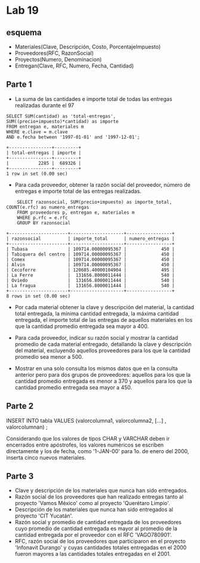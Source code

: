 # Lab 19

## esquema

- Materiales(Clave, Descripción, Costo, PorcentajeImpuesto)
- Proveedores(RFC, RazonSocial)
- Proyectos(Numero, Denominacion)
- Entregan(Clave, RFC, Numero, Fecha, Cantidad)


## Parte 1

- La suma de las cantidades e importe total de todas las entregas realizadas durante el 97

```mysql
SELECT SUM(cantidad) as 'total-entregas', SUM((precio+impuesto)*cantidad) as importe 
FROM entregan e, materiales m 
WHERE e.clave = m.clave 
AND e.fecha between '1997-01-01' and '1997-12-01';

+----------------+---------+
| total-entregas | importe |
+----------------+---------+
|           2285 |  689326 |
+----------------+---------+
1 row in set (0.00 sec)
```
- Para cada proveedor, obtener la razón social del proveedor, número de entregas e importe total de las entregas realizadas.

```mysql
    SELECT razonsocial, SUM(precio+impuesto) as importe_total, COUNT(e.rfc) as numero_entregas
    FROM proveedores p, entregan e, materiales m
    WHERE p.rfc = e.rfc
    GROUP BY razonsocial

+----------------------+--------------------+-----------------+
| razonsocial          | importe_total      | numero_entregas |
+----------------------+--------------------+-----------------+
| Tubasa               | 109714.00000095367 |             450 |
| Tabiquera del centro | 109714.00000095367 |             450 |
| Comex                | 109714.00000095367 |             450 |
| Alvin                | 109714.00000095367 |             450 |
| Cecoferre            | 120685.40000104904 |             495 |
| La Ferre             |  131656.8000011444 |             540 |
| Oviedo               |  131656.8000011444 |             540 |
| La fragua            |  131656.8000011444 |             540 |
+----------------------+--------------------+-----------------+
8 rows in set (0.00 sec)

```

- Por cada material obtener la clave y descripción del material, la cantidad total entregada, la mínima cantidad entregada, la máxima cantidad entregada, el importe total de las entregas de aquellos materiales en los que la cantidad promedio entregada sea mayor a 400.


- Para cada proveedor, indicar su razón social y mostrar la cantidad promedio de cada material entregado, detallando la clave y descripción del material, excluyendo aquellos proveedores para los que la cantidad promedio sea menor a 500.
- Mostrar en una solo consulta los mismos datos que en la consulta anterior pero para dos grupos de proveedores: aquellos para los que la cantidad promedio entregada es menor a 370 y aquellos para los que la cantidad promedio entregada sea mayor a 450. 

## Parte 2

INSERT INTO tabla VALUES (valorcolumna1, valorcolumna2, [...] , valorcolumnan) ;

Considerando que los valores de tipos CHAR y VARCHAR deben ir encerrados entre apóstrofes, los valores numéricos se escriben directamente y los de fecha, como '1-JAN-00' para 1o. de enero del 2000, inserta cinco nuevos materiales. 

## Parte 3

- Clave y descripción de los materiales que nunca han sido entregados.
- Razón social de los proveedores que han realizado entregas tanto al proyecto 'Vamos México' como al proyecto 'Querétaro Limpio'.
- Descripción de los materiales que nunca han sido entregados al proyecto 'CIT Yucatán'.
- Razón social y promedio de cantidad entregada de los proveedores cuyo promedio de cantidad entregada es mayor al promedio de la cantidad entregada por el proveedor con el RFC 'VAGO780901'.
- RFC, razón social de los proveedores que participaron en el proyecto 'Infonavit Durango' y cuyas cantidades totales entregadas en el 2000 fueron mayores a las cantidades totales entregadas en el 2001. 
